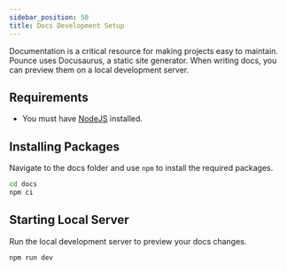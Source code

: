 ```yaml
---
sidebar_position: 50
title: Docs Development Setup
---
```


Documentation is a critical resource for making projects easy to maintain. Pounce uses Docusaurus, a static site generator. When writing docs, you can preview them on a local development server.

## Requirements

* You must have [NodeJS](https://nodejs.org/) installed.

## Installing Packages

Navigate to the docs folder and use `npm` to install the required packages.

```bash
cd docs
npm ci
```

## Starting Local Server

Run the local development server to preview your docs changes.

```bash
npm run dev
```
